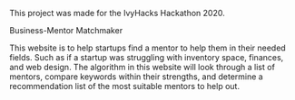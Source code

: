 This project was made for the IvyHacks Hackathon 2020.

Business-Mentor Matchmaker

This website is to help startups find a mentor to help them in their needed fields. Such as if a startup was struggling with inventory space, finances, and web design. The algorithm in this website will look through a list of mentors, compare keywords within their strengths, and determine a recommendation list of the most suitable mentors to help out.
